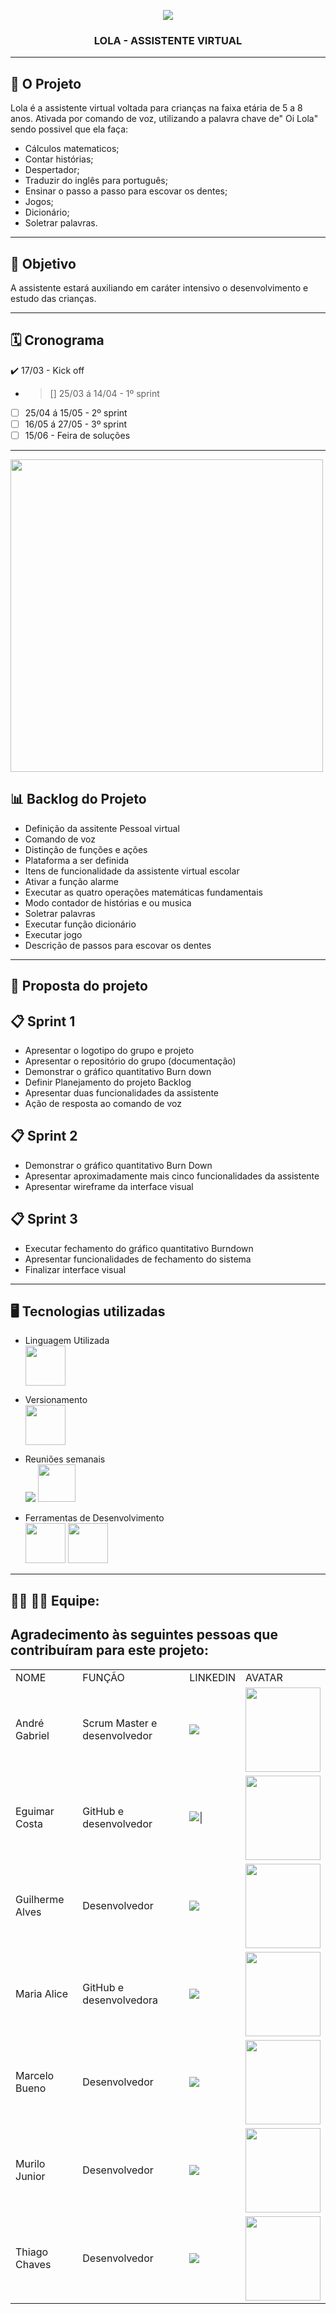 <p align="center">
      <img src="/IMAGENS/dora logo.PNG">
      <h3 align="center"> LOLA - ASSISTENTE VIRTUAL </h1>
<p align="center">

<hr>

## 💼 **O Projeto**
Lola é a assistente virtual voltada para crianças na faixa etária de 5 a 8 anos.
Ativada por comando de voz, utilizando a palavra chave de" Oi Lola" sendo possivel que ela faça:
- Cálculos matematicos; 
- Contar histórias;
- Despertador;
- Traduzir do inglês para português;
- Ensinar o passo a passo para escovar os dentes;
- Jogos;
- Dicionário;
- Soletrar palavras.

<hr>

## 🎯 **Objetivo**

A assistente estará auxiliando em caráter intensivo o desenvolvimento e estudo das crianças.

<Hr>

    
 ## 🗓️ **Cronograma**
</h2>    

:heavy_check_mark: 17/03 - Kick off
- > [] 25/03 á 14/04 - 1º sprint
- [ ] 25/04 á 15/05 - 2º sprint
- [ ] 16/05 á 27/05 - 3º sprint
- [ ] 15/06 - Feira de soluções
<hr>
<img src="IMAGENS/jira.PNG" width="500px" height="500px" >

## 📊 **Backlog do Projeto**

 - Definição da assitente Pessoal virtual
 - Comando de voz 
 - Distinção de funções e ações
 - Plataforma a ser definida
 - Itens de funcionalidade da assistente virtual escolar
 - Ativar a função alarme
 - Executar as quatro operações matemáticas fundamentais
 - Modo contador de histórias e ou musica
 - Soletrar palavras
 - Executar função dicionário
 - Executar jogo
 - Descrição de passos para escovar os dentes  
 <hr>

 ## 📑 **Proposta do projeto**

 ## 📋 Sprint 1
 
 - Apresentar o logotipo do grupo e projeto
 - Apresentar o repositório do grupo (documentação)
 - Demonstrar o gráfico quantitativo Burn down
 - Definir Planejamento do projeto Backlog
 - Apresentar duas funcionalidades da assistente
 - Ação de resposta ao comando de voz


## 📋 Sprint 2

- Demonstrar o gráfico quantitativo Burn Down
- Apresentar aproximadamente mais cinco funcionalidades da assistente
- Apresentar wireframe da interface visual


## 📋 Sprint 3

- Executar fechamento do gráfico quantitativo Burndown
- Apresentar funcionalidades de fechamento do sistema
- Finalizar interface visual

<hr>

## 🖥️ **Tecnologias utilizadas**
* Linguagem Utilizada <br> <a href="https://www.python.org/"><img src="IMAGENS/icons8-python-48.png"  width="64" height="64"></a>


* Versionamento <br> <img src="IMAGENS/icons8-github-100.png" width="64" height="64" >

* Reuniões semanais  <br> <img src="IMAGENS/icons8-google-meet-48.png"> <img src="IMAGENS/icons8-whatsapp-48.png"  width="60" height="60">

* Ferramentas de Desenvolvimento <br> <img src="IMAGENS/icons8-visual-studio-48.png" width="64" height="64"> <img src="IMAGENS/icons8-pycharm-48.png" width="64" height="64">

<hr>


## 🧑‍💻 👩‍💻 **Equipe:**

<h2> Agradecimento às seguintes pessoas que contribuíram para este projeto: </h2>

<table align= "center">
      <tr>
            <td>NOME</td>
            <td>FUNÇÃO</td>
            <td>LINKEDIN</td>
            <td>AVATAR</td>
      </tr>
      <tr>
            <td>André Gabriel</td>
            <td>Scrum Master e desenvolvedor</td>
            <td><a href="https://www.linkedin.com/in/andr%C3%A9-gabriel-ferreira-89441382/" target="_blank"><img src="IMAGENS/iconlinkedin.png"                           target="_blank"></a></td>
            <td><img src="/IMAGENS/andre.jpeg" width="120" height="135" /></td>
      </tr>
       <tr>
            <td>Eguimar Costa</td>
            <td>GitHub e desenvolvedor</td>
            <td><a href="https://www.linkedin.com/in/eguimar-costa-03a175214/" target="_blank"><img src="IMAGENS/iconlinkedin.png" target="_blank"></a>|</td>
            <td><img src="/IMAGENS/eguimar.jpeg" width="120" height="135" /></td>
      </tr>
      <tr>
            <td>Guilherme Alves</td>
            <td>Desenvolvedor</td>
            <td><a href="https://www.linkedin.com/mwlite/in/guilherme-alves-163783156" target="_blank"><img src="IMAGENS/iconlinkedin.png" target="_blank">               </a></td>
            <td><img src="IMAGENS/imagem guilherme.jpeg" width="120" height="135"  /></td>
      </tr>
       <tr>
            <td>Maria Alice</td>
            <td>GitHub e desenvolvedora</td>
            <td><a href="https://www.linkedin.com/in/maria-alice-oliveira-336273215" target="_blank"><img src="IMAGENS/iconlinkedin.png" target="_blank"></a>             </td>
            <td><img src="/IMAGENS/alice.jpeg" width="120" height="135" /></td>
       </tr>
       <tr>
            <td>Marcelo Bueno</td>
            <td>Desenvolvedor</td>
            <td><a href="https://www.linkedin.com/in/marcelo-silva-07081999" target="_blank"><img src="IMAGENS/iconlinkedin.png" target="_blank"></a></td>
            <td><img src="/IMAGENS/marcelo.jpeg" width="120" height="135"/></td>
      </tr>
      <tr>
            <td>Murilo Junior</td>
            <td>Desenvolvedor</td>
            <td><a href="https://www.linkedin.com/in/murilo-jos%C3%A9-de-brito-junior-32403b157" target="_blank"><img src="IMAGENS/iconlinkedin.png"                     target="_blank"></a></td>
            <td><img src="/IMAGENS/murilo.jpeg" width="120" height="135"/></td>
      </tr>
      <tr>
            <td>Thiago Chaves</td>
            <td>Desenvolvedor</td>
            <td><a href="https://www.linkedin.com/in/thiago-lopes-chaves-5ba22b209" target="_blank"><img src="IMAGENS/iconlinkedin.png" target="_blank"></a>             </td>
            <td><img src="/IMAGENS/thiago.jpeg" width="120" height="135" /></td>
      </tr>
      
</table>




